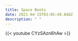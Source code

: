 ```yaml
---
title: Space Boots
date: 2021-04-15T03:05:49.848Z
description: " "
---
```

{{< youtube CYzSAzn6hAw >}}